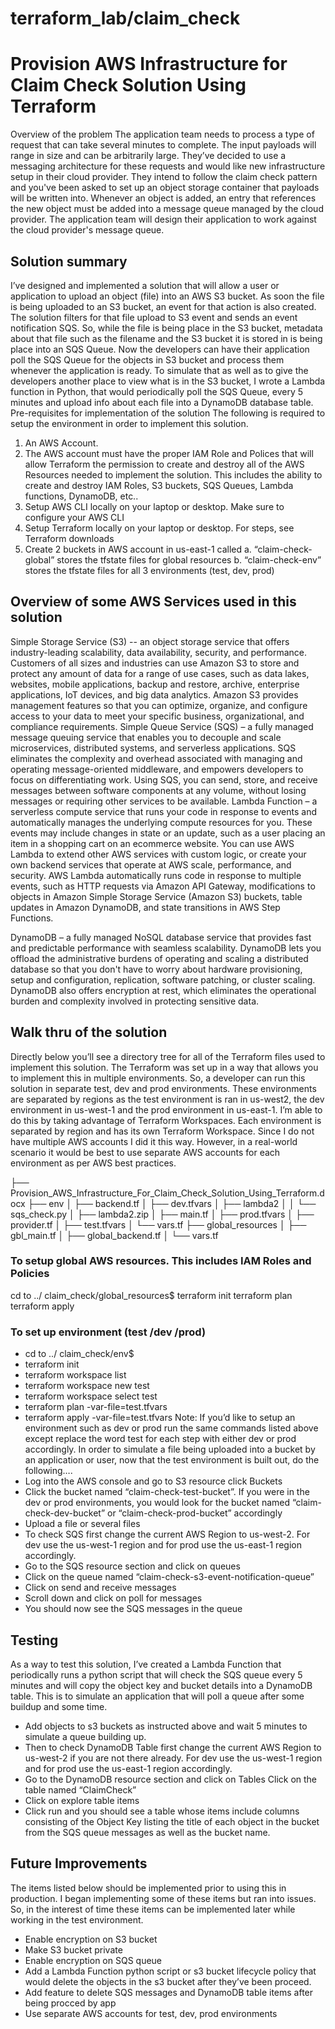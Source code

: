 # terraform_lab/claim_check


# Provision AWS Infrastructure for Claim Check Solution Using Terraform

Overview of the problem 
The application team needs to process a type of request that can take several minutes to complete. The input payloads will range in size and can be arbitrarily large. They’ve decided to use a messaging architecture for these requests and would like new infrastructure setup in their cloud provider. They intend to follow the claim check pattern and you've been asked to set up an object storage container that payloads will be written into. Whenever an object is added, an entry that references the new object must be added into a message queue managed by the cloud provider. The application team will design their application to work against the cloud provider's message queue.

## Solution summary
 
I’ve designed and implemented a solution that will allow a user or application to upload an object (file) into an AWS S3 bucket.  As soon the file is being uploaded to an S3 bucket, an event for that action is also created. The solution filters for that file upload to S3 event and sends an event notification SQS. So, while the file is being place in the S3 bucket, metadata about that file such as the filename and the S3 bucket it is stored in is being place into an SQS Queue. Now the developers can have their application poll the SQS Queue for the objects in S3 bucket and process them whenever the application is ready. To simulate that as well as to give the developers another place to view what is in the S3 bucket, I wrote a Lambda function in Python, that would periodically poll the SQS Queue, every 5 minutes and upload info about each file into a DynamoDB database table.
Pre-requisites for implementation of the solution
The following is required to setup the environment in order to implement this solution.
1.	An AWS Account.
2.	The AWS account must have the proper IAM Role and Polices that will allow Terraform the permission to create and destroy all of the AWS Resources needed to implement the solution. This includes the ability to create and destroy IAM Roles, S3 buckets, SQS Queues, Lambda functions, DynamoDB, etc..
3.	Setup AWS CLI locally on your laptop or desktop. Make sure to configure your AWS CLI
4.	Setup Terraform locally on your laptop or desktop.  For steps, see Terraform downloads
5.	Create 2 buckets in AWS account in us-east-1 called
a.	“claim-check-global” stores the tfstate files for global resources
b.	“claim-check-env” stores the tfstate files for all 3 environments (test, dev, prod)

## Overview of some AWS Services used in this solution
Simple Storage Service (S3) --  an object storage service that offers industry-leading scalability, data availability, security, and performance. Customers of all sizes and industries can use Amazon S3 to store and protect any amount of data for a range of use cases, such as data lakes, websites, mobile applications, backup and restore, archive, enterprise applications, IoT devices, and big data analytics. Amazon S3 provides management features so that you can optimize, organize, and configure access to your data to meet your specific business, organizational, and compliance requirements.
Simple Queue Service (SQS) – a fully managed message queuing service that enables you to decouple and scale microservices, distributed systems, and serverless applications. SQS eliminates the complexity and overhead associated with managing and operating message-oriented middleware, and empowers developers to focus on differentiating work. Using SQS, you can send, store, and receive messages between software components at any volume, without losing messages or requiring other services to be available.
Lambda Function – a serverless compute service that runs your code in response to events and automatically manages the underlying compute resources for you. These events may include changes in state or an update, such as a user placing an item in a shopping cart on an ecommerce website. You can use AWS Lambda to extend other AWS services with custom logic, or create your own backend services that operate at AWS scale, performance, and security. AWS Lambda automatically runs code in response to multiple events, such as HTTP requests via Amazon API Gateway, modifications to objects in Amazon Simple Storage Service (Amazon S3) buckets, table updates in Amazon DynamoDB, and state transitions in AWS Step Functions.

DynamoDB –  a fully managed NoSQL database service that provides fast and predictable performance with seamless scalability. DynamoDB lets you offload the administrative burdens of operating and scaling a distributed database so that you don't have to worry about hardware provisioning, setup and configuration, replication, software patching, or cluster scaling. DynamoDB also offers encryption at rest, which eliminates the operational burden and complexity involved in protecting sensitive data.

## Walk thru of the solution
Directly below you’ll see a directory tree for all of the Terraform files used to implement this solution. The Terraform was set up in a way that allows you to implement this in multiple environments. So, a developer can run this solution in separate test, dev and prod environments. These environments are separated by regions as the test environment is ran in us-west2, the dev environment in us-west-1 and the prod environment in us-east-1. I’m able to do this by taking advantage of Terraform Workspaces. Each environment is separated by region and has its own Terraform Workspace. Since I do not have multiple AWS accounts I did it this way. However, in a real-world scenario it would be best to use separate AWS accounts for each environment as per AWS best practices. 

├── Provision_AWS_Infrastructure_For_Claim_Check_Solution_Using_Terraform.docx
├── env
│   ├── backend.tf
│   ├── dev.tfvars
│   ├── lambda2
│   │   └── sqs_check.py
│   ├── lambda2.zip
│   ├── main.tf
│   ├── prod.tfvars
│   ├── provider.tf
│   ├── test.tfvars
│   └── vars.tf
├── global_resources
│   ├── gbl_main.tf
│   ├── global_backend.tf
│   └── vars.tf
### To setup global AWS resources. This includes IAM Roles and Policies 
cd to ../ claim_check/global_resources$
terraform init
terraform plan 
terraform apply

### To set up environment (test /dev /prod)
-	cd to ../ claim_check/env$
-	terraform init
-	terraform workspace list
-	terraform workspace new test
-	terraform workspace select test
-	terraform plan -var-file=test.tfvars
-	terraform apply -var-file=test.tfvars
Note: If you’d like to setup an environment such as dev or prod run the same commands listed above except replace the word test for each step with either dev or prod accordingly. 
In order to simulate a file being uploaded into a bucket by an application or user, now that the test environment is built out, do the following….
-	Log into the AWS console and go to S3 resource click Buckets
-	Click the bucket named “claim-check-test-bucket”. If you were in the dev or prod environments, you would look for the bucket named “claim-check-dev-bucket” or “claim-check-prod-bucket” accordingly
-	Upload a file or several files
-	To check SQS first change the current AWS Region to us-west-2. For dev use the us-west-1 region and for prod use the us-east-1 region accordingly.
-	Go to the SQS resource section and click on queues
-	Click on the queue named “claim-check-s3-event-notification-queue”
-	Click on send and receive messages
-	Scroll down and click on poll for messages
-	You should now see the SQS messages in the queue

 
 

## Testing
As a way to test this solution, I’ve created a Lambda Function that periodically runs a python script that will check the SQS queue every 5 minutes and will copy the object key and bucket details into a DynamoDB table.  This is to simulate an application that will poll a queue after some buildup and some time.
-	Add objects to s3 buckets as instructed above and wait 5 minutes to simulate a queue building up. 
-	Then to check DynamoDB Table first change the current AWS Region to us-west-2 if you are not there already. For dev use the us-west-1 region and for prod use the us-east-1 region accordingly.
-	Go to the DynamoDB resource section and click on Tables
Click on the table named “ClaimCheck”
-	Click on explore table items
-	Click run and you should see a table whose items include columns consisting of the Object Key listing the title of each object in the bucket from the SQS queue messages as well as the bucket name.

 

## Future Improvements
The items listed below should be implemented prior to using this in production. I began implementing some of these items but ran into issues. So, in the interest of time these items can be implemented later while working in the test environment.  
-	Enable encryption on S3 bucket 
-	Make S3 bucket private
-	Enable encryption on SQS queue
-	Add a Lambda Function python script or s3 bucket lifecycle policy that would delete the objects in the s3 bucket after they’ve been proceed.
-	Add feature to delete SQS messages and DynamoDB table items after being procced by app
-	Use separate AWS accounts for test, dev, prod environments


